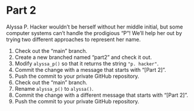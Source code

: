 # Part 2
Alyssa P. Hacker wouldn’t be herself without her middle initial, but some computer systems can’t handle the prodigious “P”! We’ll help her out by trying two different approaches to represent her name.

1.	Check out the “main” branch.
2.	Create a new branched named “part2” and check it out.
3.	Modify `alyssa_p()` so that it returns the string `"p. hacker"`.
4.	Commit the change with a message that starts with “[Part 2]”.
5.	Push the commit to your private GitHub repository.
6.	Check out the “main” branch.
7.	Rename `alyssa_p()` to `alyssa()`.
8.	Commit the change with a different message that starts with “[Part 2]”.
9.	Push the commit to your private GitHub repository.
